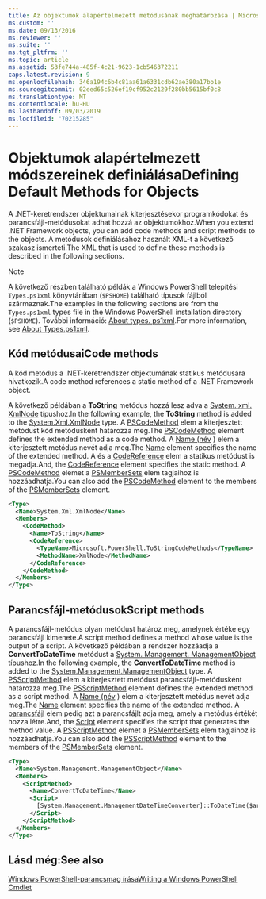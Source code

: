 ```yaml
---
title: Az objektumok alapértelmezett metódusának meghatározása | Microsoft Docs
ms.custom: ''
ms.date: 09/13/2016
ms.reviewer: ''
ms.suite: ''
ms.tgt_pltfrm: ''
ms.topic: article
ms.assetid: 53fe744a-485f-4c21-9623-1cb546372211
caps.latest.revision: 9
ms.openlocfilehash: 346a194c6b4c81aa61a6331cdb62ae380a17bb1e
ms.sourcegitcommit: 02eed65c526ef19cf952c2129f280bb5615bf0c8
ms.translationtype: MT
ms.contentlocale: hu-HU
ms.lasthandoff: 09/03/2019
ms.locfileid: "70215285"
---
```

# <a name="defining-default-methods-for-objects"></a><span data-ttu-id="8e788-102">Objektumok alapértelmezett módszereinek definiálása</span><span class="sxs-lookup"><span data-stu-id="8e788-102">Defining Default Methods for Objects</span></span>

<span data-ttu-id="8e788-103">A .NET-keretrendszer objektumainak kiterjesztésekor programkódokat és parancsfájl-metódusokat adhat hozzá az objektumokhoz.</span><span class="sxs-lookup"><span data-stu-id="8e788-103">When you extend .NET Framework objects, you can add code methods and script methods to the objects.</span></span>
<span data-ttu-id="8e788-104">A metódusok definiálásához használt XML-t a következő szakasz ismerteti.</span><span class="sxs-lookup"><span data-stu-id="8e788-104">The XML that is used to define these methods is described in the following sections.</span></span>

> [!NOTE]
> <span data-ttu-id="8e788-105">A következő részben található példák a Windows PowerShell telepítési `Types.ps1xml` könyvtárában (`$PSHOME`) található típusok fájlból származnak.</span><span class="sxs-lookup"><span data-stu-id="8e788-105">The examples in the following sections are from the `Types.ps1xml` types file in the Windows PowerShell installation directory (`$PSHOME`).</span></span> <span data-ttu-id="8e788-106">További információ: [About types. ps1xml](/powershell/module/microsoft.powershell.core/about/about_types.ps1xml).</span><span class="sxs-lookup"><span data-stu-id="8e788-106">For more information, see [About Types.ps1xml](/powershell/module/microsoft.powershell.core/about/about_types.ps1xml).</span></span>

## <a name="code-methods"></a><span data-ttu-id="8e788-107">Kód metódusai</span><span class="sxs-lookup"><span data-stu-id="8e788-107">Code methods</span></span>

<span data-ttu-id="8e788-108">A kód metódus a .NET-keretrendszer objektumának statikus metódusára hivatkozik.</span><span class="sxs-lookup"><span data-stu-id="8e788-108">A code method references a static method of a .NET Framework object.</span></span>

<span data-ttu-id="8e788-109">A következő példában a **ToString** metódus hozzá lesz adva a [System. xml. XmlNode](/dotnet/api/System.Xml.XmlNode) típushoz.</span><span class="sxs-lookup"><span data-stu-id="8e788-109">In the following example, the **ToString** method is added to the [System.Xml.XmlNode](/dotnet/api/System.Xml.XmlNode) type.</span></span> <span data-ttu-id="8e788-110">A [PSCodeMethod](/dotnet/api/system.management.automation.pscodemethod) elem a kiterjesztett metódust kód metódusként határozza meg.</span><span class="sxs-lookup"><span data-stu-id="8e788-110">The [PSCodeMethod](/dotnet/api/system.management.automation.pscodemethod) element defines the extended method as a code method.</span></span> <span data-ttu-id="8e788-111">A [Name (név](/dotnet/api/system.management.automation.psmemberinfo.name?view=pscore-6.2.0#System_Management_Automation_PSMemberInfo_Name) ) elem a kiterjesztett metódus nevét adja meg.</span><span class="sxs-lookup"><span data-stu-id="8e788-111">The [Name](/dotnet/api/system.management.automation.psmemberinfo.name?view=pscore-6.2.0#System_Management_Automation_PSMemberInfo_Name) element specifies the name of the extended method.</span></span> <span data-ttu-id="8e788-112">A és a [CodeReference](/dotnet/api/system.management.automation.pscodemethod.codereference?view=pscore-6.2.0#System_Management_Automation_PSCodeMethod_CodeReference) elem a statikus metódust is megadja.</span><span class="sxs-lookup"><span data-stu-id="8e788-112">And, the [CodeReference](/dotnet/api/system.management.automation.pscodemethod.codereference?view=pscore-6.2.0#System_Management_Automation_PSCodeMethod_CodeReference) element specifies the static method.</span></span> <span data-ttu-id="8e788-113">A [PSCodeMethod](/dotnet/api/system.management.automation.pscodemethod) elemet a [PSMemberSets](/dotnet/api/system.management.automation.psmemberset?view=pscore-6.2.0) elem tagjaihoz is hozzáadhatja.</span><span class="sxs-lookup"><span data-stu-id="8e788-113">You can also add the [PSCodeMethod](/dotnet/api/system.management.automation.pscodemethod) element to the members of the [PSMemberSets](/dotnet/api/system.management.automation.psmemberset?view=pscore-6.2.0) element.</span></span>

```xml
<Type>
  <Name>System.Xml.XmlNode</Name>
  <Members>
    <CodeMethod>
      <Name>ToString</Name>
      <CodeReference>
        <TypeName>Microsoft.PowerShell.ToStringCodeMethods</TypeName>
        <MethodName>XmlNode</MethodName>
      </CodeReference>
    </CodeMethod>
  </Members>
</Type>
```

## <a name="script-methods"></a><span data-ttu-id="8e788-114">Parancsfájl-metódusok</span><span class="sxs-lookup"><span data-stu-id="8e788-114">Script methods</span></span>

<span data-ttu-id="8e788-115">A parancsfájl-metódus olyan metódust határoz meg, amelynek értéke egy parancsfájl kimenete.</span><span class="sxs-lookup"><span data-stu-id="8e788-115">A script method defines a method whose value is the output of a script.</span></span> <span data-ttu-id="8e788-116">A következő példában a rendszer hozzáadja a **ConvertToDateTime** metódust a [System. Management. ManagementObject](/dotnet/api/System.Management.ManagementObject) típushoz.</span><span class="sxs-lookup"><span data-stu-id="8e788-116">In the following example, the **ConvertToDateTime** method is added to the [System.Management.ManagementObject](/dotnet/api/System.Management.ManagementObject) type.</span></span> <span data-ttu-id="8e788-117">A [PSScriptMethod](/dotnet/api/system.management.automation.psscriptmethod?view=pscore-6.2.0) elem a kiterjesztett metódust parancsfájl-metódusként határozza meg.</span><span class="sxs-lookup"><span data-stu-id="8e788-117">The [PSScriptMethod](/dotnet/api/system.management.automation.psscriptmethod?view=pscore-6.2.0) element defines the extended method as a script method.</span></span> <span data-ttu-id="8e788-118">A [Name (név](/dotnet/api/system.management.automation.psmemberinfo.name?view=pscore-6.2.0#System_Management_Automation_PSMemberInfo_Name) ) elem a kiterjesztett metódus nevét adja meg.</span><span class="sxs-lookup"><span data-stu-id="8e788-118">The [Name](/dotnet/api/system.management.automation.psmemberinfo.name?view=pscore-6.2.0#System_Management_Automation_PSMemberInfo_Name) element specifies the name of the extended method.</span></span> <span data-ttu-id="8e788-119">A [parancsfájl](/dotnet/api/system.management.automation.psscriptmethod.script?view=pscore-6.2.0#System_Management_Automation_PSScriptMethod_Script) elem pedig azt a parancsfájlt adja meg, amely a metódus értékét hozza létre.</span><span class="sxs-lookup"><span data-stu-id="8e788-119">And, the [Script](/dotnet/api/system.management.automation.psscriptmethod.script?view=pscore-6.2.0#System_Management_Automation_PSScriptMethod_Script) element specifies the script that generates the method value.</span></span> <span data-ttu-id="8e788-120">A [PSScriptMethod](/dotnet/api/system.management.automation.psscriptmethod?view=pscore-6.2.0) elemet a [PSMemberSets](/dotnet/api/system.management.automation.psmemberset?view=pscore-6.2.0) elem tagjaihoz is hozzáadhatja.</span><span class="sxs-lookup"><span data-stu-id="8e788-120">You can also add the [PSScriptMethod](/dotnet/api/system.management.automation.psscriptmethod?view=pscore-6.2.0) element to the members of the [PSMemberSets](/dotnet/api/system.management.automation.psmemberset?view=pscore-6.2.0) element.</span></span>

```xml
<Type>
  <Name>System.Management.ManagementObject</Name>
  <Members>
    <ScriptMethod>
      <Name>ConvertToDateTime</Name>
      <Script>
        [System.Management.ManagementDateTimeConverter]::ToDateTime($args[0])
      </Script>
    </ScriptMethod>
  </Members>
</Type>
```

## <a name="see-also"></a><span data-ttu-id="8e788-121">Lásd még:</span><span class="sxs-lookup"><span data-stu-id="8e788-121">See also</span></span>

[<span data-ttu-id="8e788-122">Windows PowerShell-parancsmag írása</span><span class="sxs-lookup"><span data-stu-id="8e788-122">Writing a Windows PowerShell Cmdlet</span></span>](./writing-a-windows-powershell-cmdlet.md)
